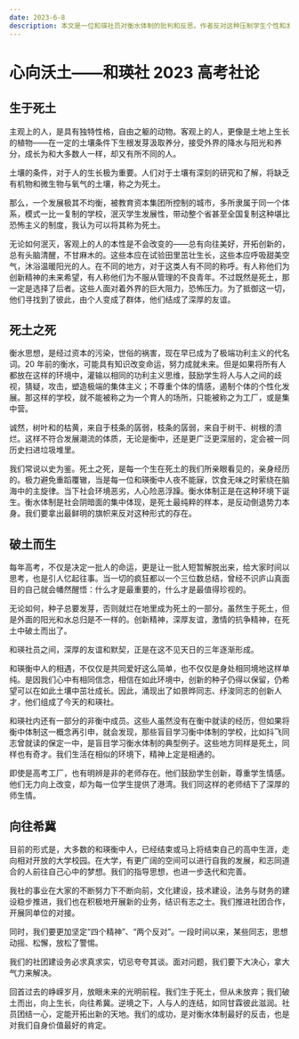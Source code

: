```yaml
---
date: 2023-6-8
description: 本文是一位和瑛社员对衡水体制的批判和反思。作者反对这种压制学生个性和发展的“死土式”教育模式，希望在大学中有更多的自由和空间，继续推进社团的事业，实现自己的梦想。作者还赞美了和瑛广大社员心向沃土的创新精神和友谊。
---
```


# 心向沃土——和瑛社 2023 高考社论

## 生于死土

主观上的人，是具有独特性格，自由之躯的动物。客观上的人，更像是土地上生长的植物——在一定的土壤条件下生根发芽汲取养分，接受外界的降水与阳光和养分，成长为和大多数人一样，却又有所不同的人。

土壤的条件，对于人的生长极为重要。人们对于土壤有深刻的研究和了解，将缺乏有机物和微生物与氧气的土壤，称之为死土。

那么，一个发展极其不均衡，被教育资本集团所控制的城市，多所隶属于同一个体系，模式一比一复制的学校，泯灭学生发展性，带动整个省甚至全国复制这种堪比恐怖主义的制度，我认为可以将其称为死土。

无论如何泯灭，客观上的人的本性是不会改变的——总有向往美好，开拓创新的，总有头脑清醒，不甘麻木的。这些本应在试验田里茁壮生长，这些本应呼吸甜美空气，沐浴温暖阳光的人。在不同的地方，对于这类人有不同的称呼。有人称他们为创新精神的未来希望，有人称他们为不服从管理的不良青年。不过既然是死土，那一定是选择了后者。这些人面对着外界的巨大阻力，恐怖压力。为了抵御这一切，他们寻找到了彼此，由个人变成了群体，他们结成了深厚的友谊。

## 死土之死

衡水思想，是经过资本的污染，世俗的祸害，现在早已成为了极端功利主义的代名词。20 年前的衡水，可能具有知识改变命运，努力成就未来。但是如果将所有人都放在这样的环境中，灌输以相同的功利主义思维，鼓励学生将人与人之间的歧视，猜疑，攻击，塑造极端的集体主义；不尊重个体的情感，遏制个体的个性化发展。那这样的学校，就不能被称之为一个育人的场所，只能被称之为工厂，或是集中营。

诚然，树叶和的枯黄，来自于枝条的孱弱，枝条的孱弱，来自于树干、树根的溃烂。这样不符合发展潮流的体质，无论是衡中，还是更广泛更深层的，定会被一同历史扫进垃圾堆里。

我们常说以史为鉴。死土之死，是每一个生在死土的我们所亲眼看见的，亲身经历的。极力避免重蹈覆辙，当是每一位和瑛衡中人夜不能寐，饮食无味之时萦绕在脑海中的主旋律。当下社会环境恶劣，人心险恶浮躁。衡水体制正是在这种环境下诞生。衡水体制是社会阴暗面的集中体现，是死土最纯粹的样本，是反动倒退势力本身。我们要拿出最鲜明的旗帜来反对这种形式的存在。

## 破土而生

每年高考，不仅是决定一批人的命运，更是让一批人短暂解脱出来，给大家时间以思考，也是引人忆起往事。当一切的疯狂都以一个三位数总结，曾经不识庐山真面目的自己就会幡然醒悟：什么才是最重要的，什么才是最值得珍视的。

无论如何，种子总要发芽，否则就烂在地里成为死土的一部分。虽然生于死土，但是外面的阳光和水总归是不一样的。创新精神，深厚友谊，激情的抗争精神，在死土中破土而出了。

和瑛社员之间，深厚的友谊和默契，正是在这不见天日的三年逐渐形成。

和瑛衡中人的相遇，不仅仅是共同爱好这么简单，也不仅仅是身处相同境地这样单纯。是因我们心中有相同信念，相信在如此环境中，创新的种子仍得以保留，仍希望可以在如此土壤中茁壮成长。因此，涌现出了如景晔同志、纾浚同志的创新人才，他们组成了今天的和瑛社。

和瑛社内还有一部分的非衡中成员。这些人虽然没有在衡中就读的经历，但如果将衡中体制这一概念再引申，就会发现，那些盲目学习衡中体制的学校，比如抖飞同志曾就读的保定一中，是盲目学习衡水体制的典型例子。这些地方同样是死土，同样也有奇才。我们生活在相似的环境下，精神上定是相通的。

即使是高考工厂，也有明辨是非的老师存在。他们鼓励学生创新，尊重学生情感。他们无力向上改变，却为每一位学生提供了港湾。我们同这样的老师结下了深厚的师生情。

## 向往希冀

目前的形式是，大多数的和瑛衡中人，已经结束或马上将结束自己的高中生涯，走向相对开放的大学校园。在大学，有更广阔的空间可以进行自我的发展，和志同道合的人前往自己心中的梦想。我们的指导思想，也进一步迭代和完善。

我社的事业在大家的不断努力下不断向前，文化建设，技术建设，法务与财务的建设稳步推进，我们也在积极地开展新的业务，结识有志之士。我们推进社团合作，开展同单位的对接。

同时，我们要更加坚定“四个精神”、“两个反对”。一段时间以来，某些同志，思想动摇、松懈，放松了警惕。

我们的社团建设务必求真求实，切忌夸夸其谈。面对问题，我们要下大决心，拿大气力来解决。

回首过去的峥嵘岁月，放眼未来的光明前程。我们生于死土，但从未放弃；我们破土而出，向上生长，向往希冀。逆境之下，人与人的连结，如同甘霖彼此滋润。社员团结一心，定能开拓出新的天地。我们的成功，是对衡水体制最好的反击，也是对我们自身价值最好的肯定。
